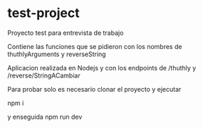 # test-project
Proyecto test para entrevista de trabajo

Contiene las funciones que se pidieron con los nombres de thuthlyArguments y reverseString

Aplicacion realizada en Nodejs y con los endpoints de /thuthly y /reverse/StringACambiar

Para probar solo es necesario clonar el proyecto y ejecutar

npm i

y enseguida npm run dev

